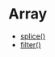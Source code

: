 # Array

- [splice()](https://developer.mozilla.org/zh-CN/docs/Web/JavaScript/Reference/Global_Objects/Array/splice)
- [filter()](https://developer.mozilla.org/zh-CN/docs/Web/JavaScript/Reference/Global_Objects/Array/filter)
